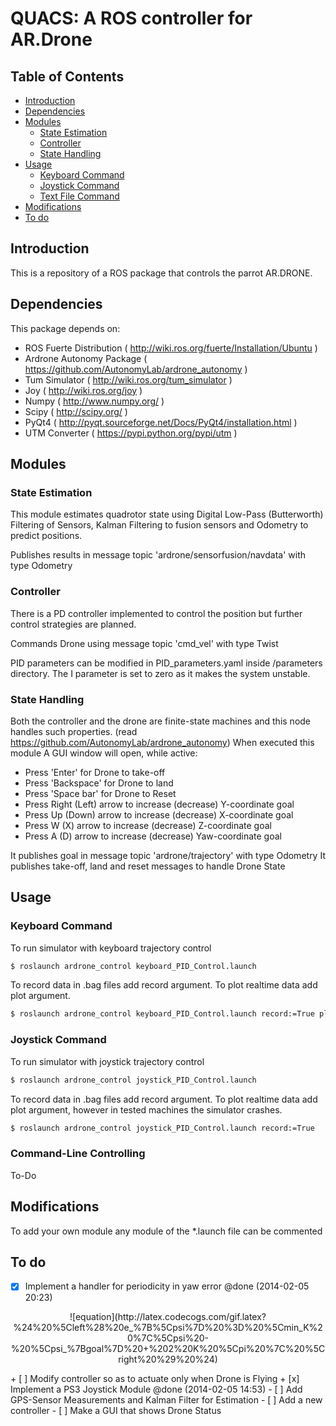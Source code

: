 # QUACS: A ROS controller for AR.Drone

## Table of Contents

- [Introduction](#introduction)
- [Dependencies](#dependencies)
- [Modules](#odules)
	- [State Estimation](#state-estimation)
	- [Controller](#controller)
	- [State Handling](#state-handling)
- [Usage](#usage)
	- [Keyboard Command](#keyboard-command)
	- [Joystick Command](#joystick-command)
	- [Text File Command](#text-file-command)
- [Modifications](#modifications)
- [To do](#to-do)

## Introduction
This is a repository of a ROS package that controls the parrot AR.DRONE.

## Dependencies
This package depends on:

* ROS Fuerte Distribution ( http://wiki.ros.org/fuerte/Installation/Ubuntu )
* Ardrone Autonomy Package ( https://github.com/AutonomyLab/ardrone_autonomy )
* Tum Simulator ( http://wiki.ros.org/tum_simulator )
* Joy ( http://wiki.ros.org/joy )
* Numpy ( http://www.numpy.org/ )
* Scipy ( http://scipy.org/ ) 
* PyQt4 ( http://pyqt.sourceforge.net/Docs/PyQt4/installation.html )
* UTM Converter ( https://pypi.python.org/pypi/utm )

## Modules
### State Estimation
This module estimates quadrotor state using Digital Low-Pass (Butterworth) Filtering of Sensors, Kalman Filtering to fusion sensors and Odometry to predict positions. 

Publishes results in message topic 'ardrone/sensorfusion/navdata' with type Odometry

### Controller
There is a PD controller implemented to control the position but further control strategies are planned. 

Commands Drone using message topic 'cmd_vel' with type Twist

PID parameters can be modified in PID_parameters.yaml inside /parameters directory. The I parameter is set to zero as it makes the system unstable. 


### State Handling
Both the controller and the drone are finite-state machines and this node handles such properties. (read https://github.com/AutonomyLab/ardrone_autonomy)
When executed this module A GUI window will open, while active:

* Press 'Enter' for Drone to take-off
* Press 'Backspace' for Drone to land
* Press 'Space bar' for Drone to Reset
* Press Right (Left) arrow to increase (decrease) Y-coordinate goal
* Press Up (Down) arrow to increase (decrease) X-coordinate goal
* Press W (X) arrow to increase (decrease) Z-coordinate goal
* Press A (D) arrow to increase (decrease) Yaw-coordinate goal

It publishes goal in message topic 'ardrone/trajectory' with type Odometry
It publishes take-off, land and reset messages to handle Drone State

## Usage
### Keyboard Command
To run simulator with keyboard trajectory control
```bash
$ roslaunch ardrone_control keyboard_PID_Control.launch
```
To record data in .bag files add record argument. To plot realtime data add plot argument.  
```bash
$ roslaunch ardrone_control keyboard_PID_Control.launch record:=True plot:=True
```

### Joystick Command
To run simulator with joystick trajectory control
```bash
$ roslaunch ardrone_control joystick_PID_Control.launch
```
To record data in .bag files add record argument. To plot realtime data add plot argument, however in tested machines the simulator crashes.  
```bash
$ roslaunch ardrone_control joystick_PID_Control.launch record:=True
```

### Command-Line Controlling
To-Do

## Modifications
To add your own module any module of the *.launch file can be commented 

## To do

+ [x] Implement a handler for periodicity in yaw error  @done (2014-02-05 20:23)
<p align="center">
![equation](http://latex.codecogs.com/gif.latex?%24%20%5Cleft%28%20e_%7B%5Cpsi%7D%20%3D%20%5Cmin_K%20%7C%5Cpsi%20-%20%5Cpsi_%7Bgoal%7D%20&plus;%202%20K%20%5Cpi%20%7C%20%5Cright%20%29%20%24)
</p> 
+ [ ] Modify controller so as to actuate only when Drone is Flying  
+ [x] Implement a PS3 Joystick Module  @done (2014-02-05 14:53)
- [ ] Add GPS-Sensor Measurements and Kalman Filter for Estimation
- [ ] Add a new controller
- [ ] Make a GUI that shows Drone Status


